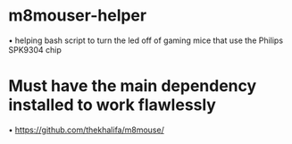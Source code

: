 # m8mouser-helper
• helping bash script to turn the led off of gaming mice that use the Philips SPK9304 chip
# Must have the main dependency installed to work flawlessly
• https://github.com/thekhalifa/m8mouse/
